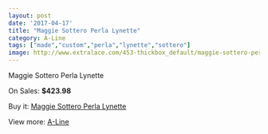 ```yaml
---
layout: post
date: '2017-04-17'
title: "Maggie Sottero Perla Lynette"
category: A-Line
tags: ["made","custom","perla","lynette","sottero"]
image: http://www.extralace.com/453-thickbox_default/maggie-sottero-perla-lynette.jpg
---
```

Maggie Sottero Perla Lynette

On Sales: **$423.98**
<a href="https://www.extralace.com/a-line/217-maggie-sottero-perla-lynette.html"><amp-img layout="responsive" width="600" height="600" src="//www.extralace.com/453-thickbox_default/maggie-sottero-perla-lynette.jpg" alt="Maggie Sottero Perla Lynette 0" /></a>
<a href="https://www.extralace.com/a-line/217-maggie-sottero-perla-lynette.html"><amp-img layout="responsive" width="600" height="600" src="//www.extralace.com/454-thickbox_default/maggie-sottero-perla-lynette.jpg" alt="Maggie Sottero Perla Lynette 1" /></a>

Buy it: [Maggie Sottero Perla Lynette](https://www.extralace.com/a-line/217-maggie-sottero-perla-lynette.html "Maggie Sottero Perla Lynette")

View more: [A-Line](https://www.extralace.com/2-a-line "A-Line")